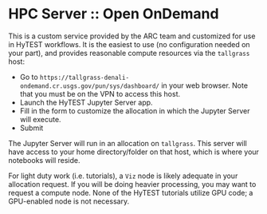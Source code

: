# HPC Server :: Open OnDemand

This is a custom service provided by the ARC team and customized for use in HyTEST workflows. It is the easiest
to use (no configuration needed on your part), and provides reasonable compute resources via the `tallgrass`
host:

* Go to `https://tallgrass-denali-ondemand.cr.usgs.gov/pun/sys/dashboard/` in your web browser.  Note that you
  must be on the VPN to access this host.
* Launch the HyTEST Jupyter Server app.
* Fill in the form to customize the allocation in which the Jupyter Server will execute.
* Submit

The Jupyter Server will run in an allocation on `tallgrass`. This server will have access to your home
directory/folder on that host, which is where your notebooks will reside.

For light duty work (i.e. tutorials), a `Viz` node is likely adequate in your allocation request.  If you
will be doing heavier processing, you may want to request a compute node.  None of the HyTEST tutorials
utilize GPU code; a GPU-enabled node is not necessary.
